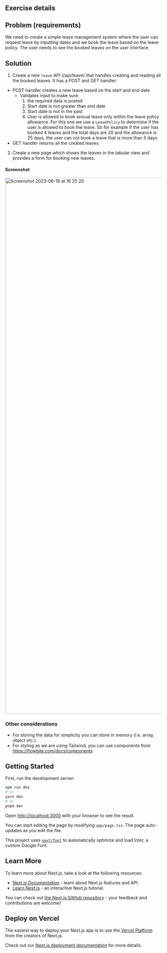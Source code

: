 ## Exercise details

## Problem (requirements)

We need to create a simple leave management system where the user can request leave by inputting dates and we book the leave based on the leave policy. The user needs to see the booked leaves on the user interface.

## Solution

1. Create a new `leave` API (/api/leave) that handles creating and reading all the booked leaves. It has a POST and GET handler:

- POST handler creates a new leave based on the start and end date
  - Validates input to make sure:
    1. the required data is posted
    2. Start date is not greater than end date
    3. Start date is not in the past
    4. User is allowed to book annual leave only within the leave policy allowance. For this one we use a `LeavePolicy` to determine if the user is allowed to book the leave. So for example if the user has booked 4 leaves and the total days are 20 and the allowance is 25 days, the user can not book a leave that is more than 5 days.
- GET handler returns all the created leaves

2. Create a new page which shows the leaves in the tabular view and provides a form for booking new leaves.

#### Screenshot
<img width="1723" alt="Screenshot 2023-08-18 at 16 25 20" src="https://github.com/givver-io/interview-leave-manager-app/assets/1299647/c0898150-5e8f-43fb-a3ca-b215c26ff228">


### Other considerations

- For storing the data for simplicity you can store in memory (i.e. array, object etc.).
- For styling as we are using Tailwind, you can use components from https://flowbite.com/docs/components

## Getting Started

First, run the development server:

```bash
npm run dev
# or
yarn dev
# or
pnpm dev
```

Open [http://localhost:3000](http://localhost:3000) with your browser to see the result.

You can start editing the page by modifying `app/page.tsx`. The page auto-updates as you edit the file.

This project uses [`next/font`](https://nextjs.org/docs/basic-features/font-optimization) to automatically optimize and load Inter, a custom Google Font.

## Learn More

To learn more about Next.js, take a look at the following resources:

- [Next.js Documentation](https://nextjs.org/docs) - learn about Next.js features and API.
- [Learn Next.js](https://nextjs.org/learn) - an interactive Next.js tutorial.

You can check out [the Next.js GitHub repository](https://github.com/vercel/next.js/) - your feedback and contributions are welcome!

## Deploy on Vercel

The easiest way to deploy your Next.js app is to use the [Vercel Platform](https://vercel.com/new?utm_medium=default-template&filter=next.js&utm_source=create-next-app&utm_campaign=create-next-app-readme) from the creators of Next.js.

Check out our [Next.js deployment documentation](https://nextjs.org/docs/deployment) for more details.

